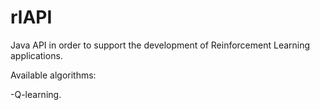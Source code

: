 # rlAPI
Java API in order to support the development of Reinforcement Learning applications.

Available algorithms:

-Q-learning.
